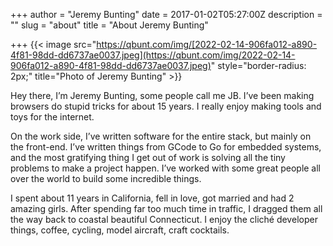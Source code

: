 +++
author = "Jeremy Bunting"
date = 2017-01-02T05:27:00Z
description = ""
slug = "about"
title = "About Jeremy Bunting"

+++
{{< image src="https://qbunt.com/img/[2022-02-14-906fa012-a890-4f81-98dd-dd6737ae0037.jpeg](https://qbunt.com/img/2022-02-14-906fa012-a890-4f81-98dd-dd6737ae0037.jpeg)" style="border-radius: 2px;" title="Photo of Jeremy Bunting" >}}

Hey there, I’m Jeremy Bunting, some people call me JB. I’ve been making browsers do stupid tricks for about 15 years. I really enjoy making tools and toys for the internet.

On the work side, I’ve written software for the entire stack, but mainly on the front-end. I’ve written things from GCode to Go for embedded systems, and the most gratifying thing I get out of work is solving all the tiny problems to make a project happen. I’ve worked with some great people all over the world to build some incredible things.

I spent about 11 years in California, fell in love, got married and had 2 amazing girls. After spending far too much time in traffic, I dragged them all the way back to coastal beautiful Connecticut. I enjoy the cliché developer things, coffee, cycling, model aircraft, craft cocktails.